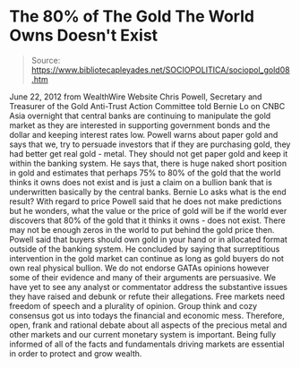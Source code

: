 # The 80% of The Gold The World Owns Doesn't Exist

> Source: https://www.bibliotecapleyades.net/SOCIOPOLITICA/sociopol_gold08.htm

June 22, 2012
from
WealthWire Website
Chris Powell, Secretary and Treasurer of the Gold Anti-Trust Action
Committee told Bernie Lo on CNBC Asia overnight that central banks
are continuing to manipulate the gold market as they are interested in
supporting government bonds and the dollar and keeping interest rates low.
Powell warns about paper gold and says that
we,
try to persuade investors that if they are
purchasing gold, they had better get real gold - metal. They should not
get paper gold and keep it within the banking system.
He says that,
there is huge naked short position in gold
and estimates that perhaps 75% to 80% of the gold that the world thinks
it owns does not exist and is just a claim on a bullion bank that is
underwritten basically by the central banks.
Bernie Lo asks what is the end result?
With regard to price Powell said that he does not make predictions but he
wonders,
what the value or the price of gold will be if the world ever
discovers that 80% of the gold that it thinks it owns - does not exist.
There may not be enough zeros in the world to put behind the gold price
then.
Powell said that buyers should own gold in your hand or in allocated format
outside of the banking system.
He concluded by saying that surreptitious intervention in the gold market
can continue as long as gold buyers do not own real physical bullion.
We do not endorse GATAs opinions however some of their evidence and many of
their arguments are persuasive. We have yet to see any analyst or
commentator address the substantive issues they have raised and debunk or
refute their allegations.
Free markets need freedom of speech and a plurality of opinion.
Group think
and cozy consensus got us into todays the financial and economic mess.
Therefore, open, frank and rational debate about all aspects of the precious
metal and other markets and our current monetary system is important.
Being fully informed of all of the facts and fundamentals driving markets
are essential in order to protect and grow wealth.
